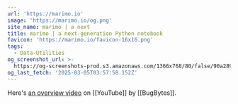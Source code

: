 ```yaml
---
url: 'https://marimo.io'
image: 'https://marimo.io/og.png'
site_name: marimo | a next
title: marimo | a next-generation Python notebook
favicon: 'https://marimo.io/favicon-16x16.png'
tags:
  - Data-Utilities
og_screenshot_url: >-
  https://og-screenshots-prod.s3.amazonaws.com/1366x768/80/false/90a2899db32d4d92e654163dd0e81572bdfddd9d27666401f93cabd68e6ba5a0.jpeg
og_last_fetch: '2025-03-05T03:57:58.152Z'
---
```

Here's [an overview video](https://youtu.be/XoArtLKPJ2I?si=V3yg6PM34tgr3JUF) on [[YouTube]] by [[BugBytes]].



